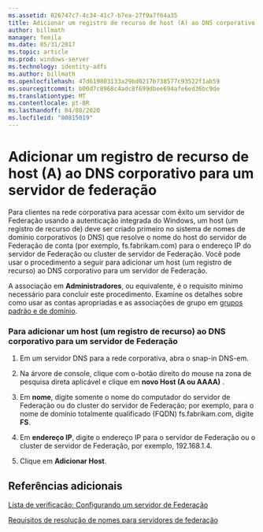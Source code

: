```yaml
---
ms.assetid: 026747c7-4c34-41c7-b7ea-27f9a7f64a35
title: Adicionar um registro de recurso de host (A) ao DNS corporativo para um servidor de federação
author: billmath
manager: femila
ms.date: 05/31/2017
ms.topic: article
ms.prod: windows-server
ms.technology: identity-adfs
ms.author: billmath
ms.openlocfilehash: 47d619803133a29bd0217b738577c93522f1ab59
ms.sourcegitcommit: b00d7c8968c4adc8f699dbee694afe6ed36bc9de
ms.translationtype: MT
ms.contentlocale: pt-BR
ms.lasthandoff: 04/08/2020
ms.locfileid: "80815019"
---
```

# <a name="add-a-host-a-resource-record-to-corporate-dns-for-a-federation-server"></a>Adicionar um registro de recurso de host (A) ao DNS corporativo para um servidor de federação



Para clientes na rede corporativa para acessar com êxito um servidor de Federação usando a autenticação integrada do Windows, um host \(um registro de recurso de\) deve ser criado primeiro no sistema de nomes de domínio corporativos \(o DNS\) que resolve o nome do host do servidor de Federação de conta \(por exemplo, fs.fabrikam.com\) para o endereço IP do servidor de Federação ou cluster de servidor de Federação. Você pode usar o procedimento a seguir para adicionar um host \(um registro de recurso\) ao DNS corporativo para um servidor de Federação.  
  
A associação em **Administradores**, ou equivalente, é o requisito mínimo necessário para concluir este procedimento.  Examine os detalhes sobre como usar as contas apropriadas e as associações de grupo em [grupos padrão e de domínio](https://go.microsoft.com/fwlink/?LinkId=83477).   
  
### <a name="to-add-a-host-a-resource-record-to-corporate-dns-for-a-federation-server"></a>Para adicionar um host \(um registro de recurso\) ao DNS corporativo para um servidor de Federação  
  
1.  Em um servidor DNS para a rede corporativa, abra o snap-in DNS\-em.  
  
2.  Na árvore de console, clique com o\-botão direito do mouse na zona de pesquisa direta aplicável e clique em **novo Host \(A ou AAAA\)** .  
  
3.  Em **nome**, digite somente o nome do computador do servidor de Federação ou do cluster do servidor de Federação; por exemplo, para o nome de domínio totalmente qualificado \(FQDN\) fs.fabrikam.com, digite **FS**.  
  
4.  Em **endereço IP**, digite o endereço IP para o servidor de Federação ou o cluster de servidor de Federação, por exemplo, 192.168.1.4.  
  
5.  Clique em **Adicionar Host**.  
  
## <a name="additional-references"></a>Referências adicionais  
[Lista de verificação: Configurando um servidor de Federação](Checklist--Setting-Up-a-Federation-Server.md)  
  
[Requisitos de resolução de nomes para servidores de federação](https://technet.microsoft.com/library/dd807055.aspx)  
  

